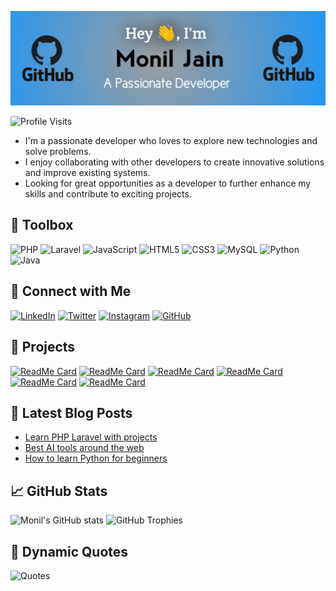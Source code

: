 ![Monil's GitHub Banner](https://github.com/rockstarmonil/rockstarmonil/blob/main/WhatsApp%20Image%202024-07-09%20at%2016.16.12_98b2bc99.jpg)

![Profile Visits](https://komarev.com/ghpvc/?username=rockstarmonil&color=blue)

- I'm a passionate developer who loves to explore new technologies and solve problems.
- I enjoy collaborating with other developers to create innovative solutions and improve existing systems.
- Looking for great opportunities as a developer to further enhance my skills and contribute to exciting projects.
  

## 🧰 Toolbox

![PHP](https://img.shields.io/badge/-PHP-777BB4?style=for-the-badge&logo=php&logoColor=white)
![Laravel](https://img.shields.io/badge/-Laravel-FF2D20?style=for-the-badge&logo=laravel&logoColor=white)
![JavaScript](https://img.shields.io/badge/-JavaScript-F7DF1E?style=for-the-badge&logo=javascript&logoColor=black)
![HTML5](https://img.shields.io/badge/-HTML5-E34F26?style=for-the-badge&logo=html5&logoColor=white)
![CSS3](https://img.shields.io/badge/-CSS3-1572B6?style=for-the-badge&logo=css3&logoColor=white)
![MySQL](https://img.shields.io/badge/-MySQL-4479A1?style=for-the-badge&logo=mysql&logoColor=white)
![Python](https://img.shields.io/badge/-Python-3776AB?style=for-the-badge&logo=python&logoColor=white)
![Java](https://img.shields.io/badge/-Java-007396?style=for-the-badge&logo=java&logoColor=white)

## 🔗 Connect with Me

[![LinkedIn](https://img.shields.io/badge/-LinkedIn-0A66C2?style=for-the-badge&logo=linkedin&logoColor=white)](https://www.linkedin.com/in/monil-jain01)
[![Twitter](https://img.shields.io/badge/-Twitter-1DA1F2?style=for-the-badge&logo=twitter&logoColor=white)](https://twitter.com/rockstarmonil_)
[![Instagram](https://img.shields.io/badge/-Instagram-E4405F?style=for-the-badge&logo=instagram&logoColor=white)](https://instagram.com/monil_jain_01)
[![GitHub](https://img.shields.io/badge/-GitHub-181717?style=for-the-badge&logo=github&logoColor=white)](https://github.com/rockstarmonil)

## 🌟 Projects

[![ReadMe Card](https://github-readme-stats.vercel.app/api/pin/?username=rockstarmonil&repo=newphpproject&theme=radical)](https://github.com/rockstarmonil/newphpproject)
[![ReadMe Card](https://github-readme-stats.vercel.app/api/pin/?username=rockstarmonil&repo=Inventory-management-software&theme=radical)](https://github.com/rockstarmonil/Inventory-management-software)
[![ReadMe Card](https://github-readme-stats.vercel.app/api/pin/?username=rockstarmonil&repo=Laravel11CRUD&theme=radical)](https://github.com/rockstarmonil/Laravel11CRUD)
[![ReadMe Card](https://github-readme-stats.vercel.app/api/pin/?username=rockstarmonil&repo=monil-portfolio&theme=radical)](https://github.com/rockstarmonil/monil-portfolio)
[![ReadMe Card](https://github-readme-stats.vercel.app/api/pin/?username=rockstarmonil&repo=shell-scripting&theme=radical)](https://github.com/rockstarmonil/shell-scripting)
[![ReadMe Card](https://github-readme-stats.vercel.app/api/pin/?username=rockstarmonil&repo=docker-experiments&theme=radical)](https://github.com/rockstarmonil/docker-experiments)

## 📝 Latest Blog Posts
<!-- BLOG-POST-LIST:START -->
- [Learn PHP Laravel with projects](https://techtarget01.blogspot.com/2024/06/laravel-framework-tutorial-learn-php.html)
- [Best AI tools around the web](https://techtarget01.blogspot.com/2022/10/httpstechtarget01.blogspot.com20229-best-artificial-intelligence-ai.html.html)
- [How to learn Python for beginners](https://techtarget01.blogspot.com/2022/08/how-to-learn-python-for-beginners-free.html)
<!-- BLOG-POST-LIST:END -->

## 📈 GitHub Stats
![Monil's GitHub stats](https://github-readme-stats.vercel.app/api?username=rockstarmonil&show_icons=true&theme=radical)
![GitHub Trophies](https://github-profile-trophy.vercel.app/?username=rockstarmonil&theme=radical)

## 📜 Dynamic Quotes
![Quotes](https://quotes-github-readme.vercel.app/api?type=horizontal&theme=radical)

